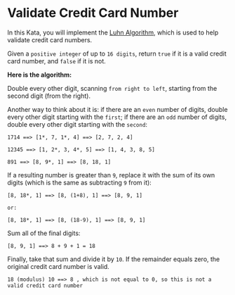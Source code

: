 # **Validate Credit Card Number**

In this Kata, you will implement the [Luhn Algorithm](https://en.wikipedia.org/wiki/Luhn_algorithm), which is used to help validate credit card numbers.

Given a `positive integer` of up to `16 digits`, return `true` if it is a valid credit card number, and `false` if it is not.

**Here is the algorithm:**

Double every other digit, scanning `from right to left`, starting from the second digit (from the right).

Another way to think about it is: if there are an `even` number of digits, double every other digit starting with the `first`; if there are an `odd` number of digits, double every other digit starting with the `second`:

```
1714 ==> [1*, 7, 1*, 4] ==> [2, 7, 2, 4]

12345 ==> [1, 2*, 3, 4*, 5] ==> [1, 4, 3, 8, 5]

891 ==> [8, 9*, 1] ==> [8, 18, 1]
```

If a resulting number is greater than `9`, replace it with the sum of its own digits (which is the same as subtracting `9` from it):

```
[8, 18*, 1] ==> [8, (1+8), 1] ==> [8, 9, 1]

or:

[8, 18*, 1] ==> [8, (18-9), 1] ==> [8, 9, 1]
```

Sum all of the final digits:

```
[8, 9, 1] ==> 8 + 9 + 1 = 18
```

Finally, take that sum and divide it by `10`. If the remainder equals zero, the original credit card number is valid.

```
18 (modulus) 10 ==> 8 , which is not equal to 0, so this is not a valid credit card number
```
